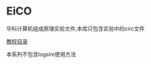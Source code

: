 # EiCO

华科计算机组成原理实验文件,本库只包含实验中的circ文件

[教程目录](https://zhuanlan.zhihu.com/p/111441534)

本系列不包含logsim使用方法
